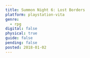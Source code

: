 ```yaml
---
title: Summon Night 6: Lost Borders
platform: playstation-vita
genre:
  - rpg
digital: false
physical: true
guide: false
pending: false
posted: 2018-01-02
---
```

